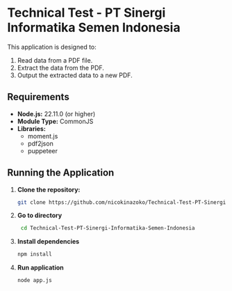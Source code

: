 # Technical Test - PT Sinergi Informatika Semen Indonesia

This application is designed to:

1. Read data from a PDF file.
2. Extract the data from the PDF.
3. Output the extracted data to a new PDF.

## Requirements

- **Node.js:** 22.11.0 (or higher)
- **Module Type:** CommonJS
- **Libraries:**
  - moment.js
  - pdf2json
  - puppeteer

## Running the Application

1. **Clone the repository:**
   ```bash
   git clone https://github.com/nicokinazoko/Technical-Test-PT-Sinergi-Informatika-Semen-Indonesia.git
   ```
2. **Go to directory**
   ```bash
    cd Technical-Test-PT-Sinergi-Informatika-Semen-Indonesia
   ```
3. **Install dependencies**
   ```bash
   npm install
   ```
4. **Run application**
   ```bash
   node app.js
   ```
